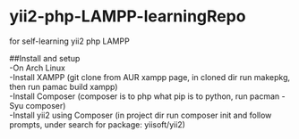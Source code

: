# yii2-php-LAMPP-learningRepo
for self-learning yii2 php LAMPP

##Install and setup  
-On Arch Linux  
-Install XAMPP (git clone from AUR xampp page, in cloned dir run makepkg, then run pamac build xampp)  
-Install Composer (composer is to php what pip is to python, run pacman -Syu composer)  
-Install yii2 using Composer (in project dir run composer init and follow prompts, under search for package: yiisoft/yii2)   

